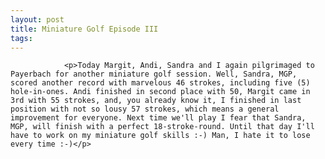 ```yaml
---
layout: post
title: Miniature Golf Episode III
tags:
---
```



                <p>Today Margit, Andi, Sandra and I again pilgrimaged to Payerbach for another miniature golf session. Well, Sandra, MGP, scored another record with marvelous 46 strokes, including five (5) hole-in-ones. Andi finished in second place with 50, Margit came in 3rd with 55 strokes, and, you already know it, I finished in last position with not so lousy 57 strokes, which means a general improvement for everyone. Next time we'll play I fear that Sandra, MGP, will finish with a perfect 18-stroke-round. Until that day I'll have to work on my miniature golf skills :-) Man, I hate it to lose every time :-)</p>
